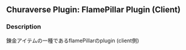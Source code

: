 ## Churaverse Plugin: FlamePillar Plugin (Client)

### Description
錬金アイテムの一種であるflamePillarのplugin (client側)